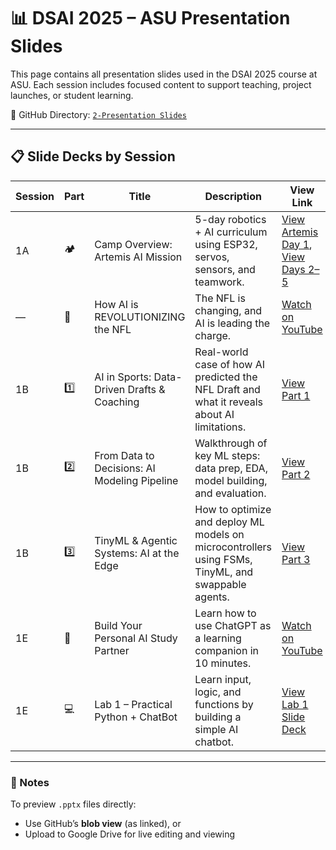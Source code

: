 
# 📊 DSAI 2025 – ASU Presentation Slides

This page contains all presentation slides used in the DSAI 2025 course at ASU. Each session includes focused content to support teaching, project launches, or student learning.

📁 GitHub Directory: [`2-Presentation Slides`](https://github.com/RudyMartin/dsai-2025/tree/main/ASU/2-Presentation%20Slides)

---

## 📋 Slide Decks by Session

| Session | Part | Title                                      | Description                                                                                      | View Link                                                                                                                                         |
|---------|------|--------------------------------------------|--------------------------------------------------------------------------------------------------|---------------------------------------------------------------------------------------------------------------------------------------------------|
| 1A      | 🏕️    | Camp Overview: Artemis AI Mission         | 5-day robotics + AI curriculum using ESP32, servos, sensors, and teamwork.                      | [View Artemis Day 1](https://github.com/RudyMartin/dsai-2025/blob/main/ASU/2-Presentation%20Slides/Artemis_Camp_Day1.pptx), [View Days 2–5](https://github.com/RudyMartin/dsai-2025/blob/main/ASU/2-Presentation%20Slides/Artemis_Camp_Days2_to_5.pptx) |
| —       | 🎥    | How AI is REVOLUTIONIZING the NFL         | The NFL is changing, and AI is leading the charge.                                              | [Watch on YouTube](https://www.youtube.com/watch?v=DnXQKocL86Y)                                                                                   |
| 1B      | 1️⃣   | AI in Sports: Data-Driven Drafts & Coaching | Real-world case of how AI predicted the NFL Draft and what it reveals about AI limitations.      | [View Part 1](https://github.com/RudyMartin/dsai-2025/blob/main/ASU/2-Presentation%20Slides/AI_in_Sports_Part1.pptx)                             |
| 1B      | 2️⃣   | From Data to Decisions: AI Modeling Pipeline | Walkthrough of key ML steps: data prep, EDA, model building, and evaluation.                    | [View Part 2](https://github.com/RudyMartin/dsai-2025/blob/main/ASU/2-Presentation%20Slides/AI_Modeling_Pipe.pptx)                               |
| 1B      | 3️⃣   | TinyML & Agentic Systems: AI at the Edge     | How to optimize and deploy ML models on microcontrollers using FSMs, TinyML, and swappable agents. | [View Part 3](https://github.com/RudyMartin/dsai-2025/blob/main/ASU/2-Presentation%20Slides/TinyML_and_Systems_Part3_Final.pptx)                |
| 1E      | 🎥    | Build Your Personal AI Study Partner       | Learn how to use ChatGPT as a learning companion in 10 minutes. | [Watch on YouTube](https://www.youtube.com/watch?v=jzjWrufn_Dc) |
| 1E      | 💻    | Lab 1 – Practical Python + ChatBot         | Learn input, logic, and functions by building a simple AI chatbot. | [View Lab 1 Slide Deck](https://github.com/RudyMartin/dsai-2025/blob/main/ASU/2-Presentation%20Slides/Lab1_Python_Chatbot.pptx) |


---

### 🧩 Notes

To preview `.pptx` files directly:
- Use GitHub’s **blob view** (as linked), or
- Upload to Google Drive for live editing and viewing
